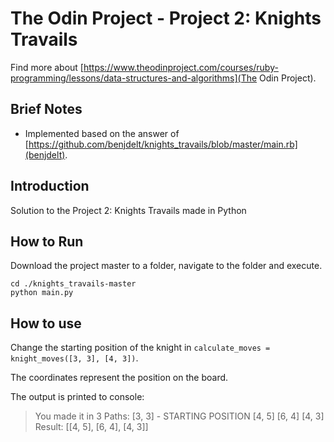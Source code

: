 # The Odin Project - Project 2: Knights Travails
Find more about [https://www.theodinproject.com/courses/ruby-programming/lessons/data-structures-and-algorithms](The Odin Project).

## Brief Notes
- Implemented based on the answer of [https://github.com/benjdelt/knights_travails/blob/master/main.rb](benjdelt).
  
## Introduction
Solution to the Project 2: Knights Travails made in Python
   
## How to Run
Download the project master to a folder, navigate to the folder and execute.

```shell
cd ./knights_travails-master
python main.py
```

## How to use
Change the starting position of the knight in `calculate_moves = knight_moves([3, 3], [4, 3])`.

The coordinates represent the position on the board.

The output is printed to console:

> You made it in 3
> Paths:
>          [3, 3] - STARTING POSITION
>          [4, 5]
>          [6, 4]
>          [4, 3]
> Result:  [[4, 5], [6, 4], [4, 3]]
